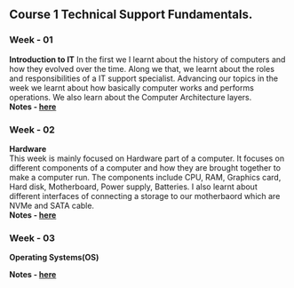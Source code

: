   
## Course 1 Technical Support Fundamentals.

### <b>Week - 01</b>  
<b>Introduction to IT</b> 
In the first we I learnt about the history of computers and how they evolved over the time. Along we that, we learnt about the roles and responsibilities of a IT support specialist. Advancing our topics in the week we learnt about how basically computer works and performs operations. We also learn about the Computer Architecture layers.  
<b>Notes - [here](Week-1/README.md)</b>


### <b>Week - 02</b>
<b>Hardware</b>  
This week is mainly focused on Hardware part of a computer. It focuses on different components of a computer and how they are brought together to make a computer run. The components include CPU, RAM, Graphics card, Hard disk, Motherboard, Power supply, Batteries. I also learnt about different interfaces of connecting a storage to our motherbaord which are NVMe and SATA cable.  
<b>Notes - [here](Week-2/README.md)</b>


### <b>Week - 03</b>  
<b>Operating Systems(OS)</b>  

<b>Notes - [here](Week-3/README.md)</b>

